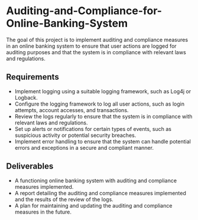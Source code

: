 # Auditing-and-Compliance-for-Online-Banking-System
The goal of this project is to implement auditing and compliance measures in an online banking system to ensure that user actions are logged for auditing purposes and that the system is in compliance with relevant laws and regulations.
## Requirements
* Implement logging using a suitable logging framework, such as Log4j or Logback.
* Configure the logging framework to log all user actions, such as login attempts, account accesses, and transactions.
* Review the logs regularly to ensure that the system is in compliance with relevant laws and regulations.
* Set up alerts or notifications for certain types of events, such as suspicious activity or potential security breaches.
* Implement error handling to ensure that the system can handle potential errors and exceptions in a secure and compliant manner.

## Deliverables
* A functioning online banking system with auditing and compliance measures implemented.
* A report detailing the auditing and compliance measures implemented and the results of the review of the logs.
* A plan for maintaining and updating the auditing and compliance measures in the future.
